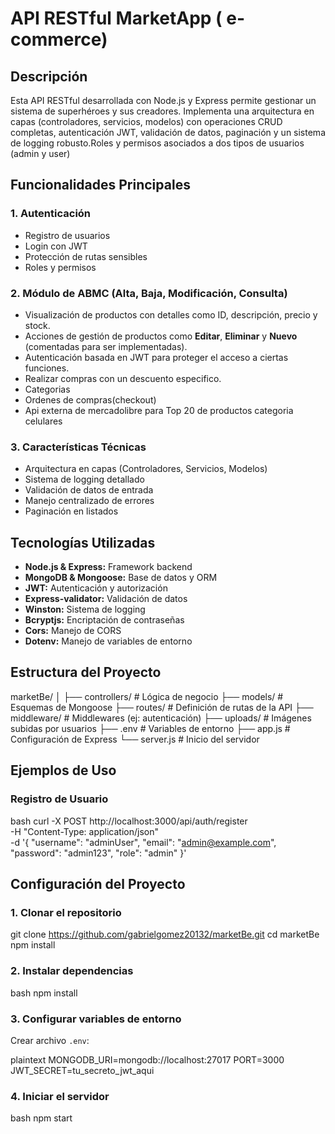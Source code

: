 # API RESTful MarketApp ( e-commerce)

## Descripción
Esta API RESTful desarrollada con Node.js y Express permite gestionar un sistema de superhéroes y sus creadores. Implementa una arquitectura en capas (controladores, servicios, modelos) con operaciones CRUD completas, autenticación JWT, validación de datos, paginación y un sistema de logging robusto.Roles y permisos asociados a dos tipos de usuarios (admin y user)

## Funcionalidades Principales

### 1. Autenticación
- Registro de usuarios
- Login con JWT
- Protección de rutas sensibles
- Roles y permisos

### 2. Módulo de ABMC (Alta, Baja, Modificación, Consulta)
- Visualización de productos con detalles como ID, descripción, precio y stock.
- Acciones de gestión de productos como **Editar**, **Eliminar** y **Nuevo** (comentadas para ser implementadas).
- Autenticación basada en JWT para proteger el acceso a ciertas funciones.
- Realizar compras con un descuento especifico.
- Categorias
- Ordenes de compras(checkout)
- Api externa de mercadolibre para Top 20 de productos categoria celulares

### 3. Características Técnicas
- Arquitectura en capas (Controladores, Servicios, Modelos)
- Sistema de logging detallado
- Validación de datos de entrada
- Manejo centralizado de errores
- Paginación en listados

## Tecnologías Utilizadas
- **Node.js & Express:** Framework backend
- **MongoDB & Mongoose:** Base de datos y ORM
- **JWT:** Autenticación y autorización
- **Express-validator:** Validación de datos
- **Winston:** Sistema de logging
- **Bcryptjs:** Encriptación de contraseñas
- **Cors:** Manejo de CORS
- **Dotenv:** Manejo de variables de entorno

## Estructura del Proyecto

marketBe/
│
├── controllers/ # Lógica de negocio
├── models/ # Esquemas de Mongoose
├── routes/ # Definición de rutas de la API
├── middleware/ # Middlewares (ej: autenticación)
├── uploads/ # Imágenes subidas por usuarios
├── .env # Variables de entorno
├── app.js # Configuración de Express
└── server.js # Inicio del servidor


## Ejemplos de Uso

### Registro de Usuario

bash
curl -X POST http://localhost:3000/api/auth/register \
-H "Content-Type: application/json" \
-d '{
    "username": "adminUser",
    "email": "admin@example.com",
    "password": "admin123",
    "role": "admin"
}'


## Configuración del Proyecto

### 1. Clonar el repositorio

git clone https://github.com/gabrielgomez20132/marketBe.git
cd marketBe
npm install

### 2. Instalar dependencias

bash
npm install


### 3. Configurar variables de entorno
Crear archivo `.env`:

plaintext
MONGODB_URI=mongodb://localhost:27017
PORT=3000
JWT_SECRET=tu_secreto_jwt_aqui

### 4. Iniciar el servidor

bash
npm start
